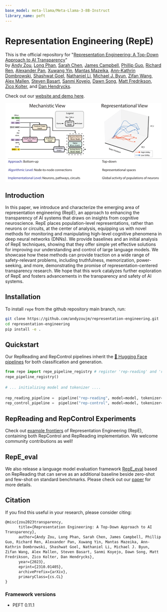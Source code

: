 ```yaml
---
base_model: meta-llama/Meta-Llama-3-8B-Instruct
library_name: peft
---
```

# Representation Engineering (RepE)
This is the official repository for "[Representation Engineering: A Top-Down Approach to AI Transparency](https://arxiv.org/abs/2310.01405)"  
by [Andy Zou](https://andyzoujm.github.io/), [Long Phan](https://longphan.ai/), [Sarah Chen](https://www.linkedin.com/in/sarah-chen1/), [James Campbell](https://www.linkedin.com/in/jamescampbell57), [Phillip Guo](https://www.linkedin.com/in/phillip-guo), [Richard Ren](https://github.com/notrichardren), [Alexander Pan](https://aypan17.github.io/), [Xuwang Yin](https://xuwangyin.github.io/), [Mantas Mazeika](https://www.linkedin.com/in/mmazeika), [Ann-Kathrin Dombrowski](https://scholar.google.com/citations?user=YoNVKCYAAAAJ&hl=en), [Shashwat Goel](https://in.linkedin.com/in/shashwatgoel42), [Nathaniel Li](https://nat.quest/), [Michael J. Byun](https://www.linkedin.com/in/michael-byun), [Zifan Wang](https://sites.google.com/west.cmu.edu/zifan-wang/home), [Alex Mallen](https://www.linkedin.com/in/alex-mallen-815b01176), [Steven Basart](https://stevenbas.art/), [Sanmi Koyejo](https://cs.stanford.edu/~sanmi/), [Dawn Song](https://dawnsong.io/), [Matt Fredrikson](https://www.cs.cmu.edu/~mfredrik/), [Zico Kolter](https://zicokolter.com/), and [Dan Hendrycks](https://people.eecs.berkeley.edu/~hendrycks/).

Check out our [website and demo here](https://www.ai-transparency.org/).

<img align="center" src="assets/repe_splash.png" width="750">

## Introduction
In this paper, we introduce and characterize the emerging area of representation engineering (RepE), an approach to enhancing the transparency of AI systems that draws on insights from cognitive neuroscience. RepE places population-level representations, rather than neurons or circuits, at the center of analysis, equipping us with novel methods for monitoring and manipulating high-level cognitive phenomena in deep neural networks (DNNs). We provide baselines and an initial analysis of RepE techniques, showing that they offer simple yet effective solutions for improving our understanding and control of large language models. We showcase how these methods can provide traction on a wide range of safety-relevant problems, including truthfulness, memorization, power-seeking, and more, demonstrating the promise of representation-centered transparency research. We hope that this work catalyzes further exploration of RepE and fosters advancements in the transparency and safety of AI systems.

## Installation

To install `repe` from the github repository main branch, run:

```bash
git clone https://github.com/andyzoujm/representation-engineering.git
cd representation-engineering
pip install -e .
```
## Quickstart

Our RepReading and RepControl pipelines inherit the [🤗 Hugging Face pipelines](https://huggingface.co/docs/transformers/main_classes/pipelines) for both classification and generation.

```python
from repe import repe_pipeline_registry # register 'rep-reading' and 'rep-control' tasks into Hugging Face pipelines
repe_pipeline_registry()

# ... initializing model and tokenizer ....

rep_reading_pipeline =  pipeline("rep-reading", model=model, tokenizer=tokenizer)
rep_control_pipeline =  pipeline("rep-control", model=model, tokenizer=tokenizer, **control_kwargs)
```

## RepReading and RepControl Experiments
Check out [example frontiers](./examples) of Representation Engineering (RepE), containing both RepControl and RepReading implementation. We welcome community contributions as well!

## RepE_eval
We also release a language model evaluation framework [RepE_eval](./repe_eval) based on RepReading that can serve as an additional baseline beside zero-shot and few-shot on standard benchmarks. Please check out our [paper](https://arxiv.org/abs/2310.01405) for more details.

## Citation
If you find this useful in your research, please consider citing:

```
@misc{zou2023transparency,
      title={Representation Engineering: A Top-Down Approach to AI Transparency}, 
      author={Andy Zou, Long Phan, Sarah Chen, James Campbell, Phillip Guo, Richard Ren, Alexander Pan, Xuwang Yin, Mantas Mazeika, Ann-Kathrin Dombrowski, Shashwat Goel, Nathaniel Li, Michael J. Byun, Zifan Wang, Alex Mallen, Steven Basart, Sanmi Koyejo, Dawn Song, Matt Fredrikson, Zico Kolter, Dan Hendrycks},
      year={2023},
      eprint={2310.01405},
      archivePrefix={arXiv},
      primaryClass={cs.CL}
}
```
### Framework versions

- PEFT 0.11.1